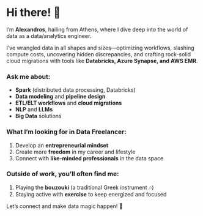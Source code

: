 # Hi there! 👋  

I’m **Alexandros**, hailing from Athens, where I dive deep into the world of data as a data/analytics engineer.  

I’ve wrangled data in all shapes and sizes—optimizing workflows, slashing compute costs, uncovering hidden discrepancies, and crafting rock-solid cloud migrations with tools like **Databricks, Azure Synapse, and AWS EMR**.  

### Ask me about:  
- **Spark** (distributed data processing, Databricks)  
- **Data modeling** and **pipeline design**  
- **ETL/ELT workflows** and **cloud migrations**  
- **NLP** and **LLMs**  
-  **Big Data** solutions  


### What I’m looking for in Data Freelancer:  
1. Develop an **entrepreneurial mindset**  
2. Create more **freedom** in my career and lifestyle  
3. Connect with **like-minded professionals** in the data space  

### Outside of work, you’ll often find me:  
1. Playing the **bouzouki** (a traditional Greek instrument 🎶)  
2. Staying active with **exercise** to keep energized and focused  


Let’s connect and make data magic happen! 🚀

